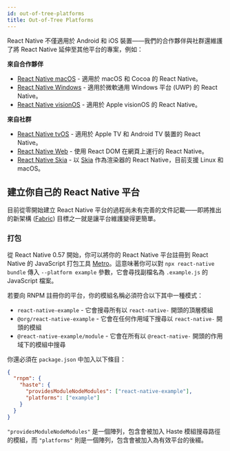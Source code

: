 ```yaml
---
id: out-of-tree-platforms
title: Out-of-Tree Platforms
---
```


React Native 不僅適用於 Android 和 iOS 裝置——我們的合作夥伴與社群還維護了將 React Native 延伸至其他平台的專案，例如：

**來自合作夥伴**

- [React Native macOS](https://github.com/microsoft/react-native-macos) - 適用於 macOS 和 Cocoa 的 React Native。
- [React Native Windows](https://github.com/microsoft/react-native-windows) - 適用於微軟通用 Windows 平台 (UWP) 的 React Native。
- [React Native visionOS](https://github.com/callstack/react-native-visionos) - 適用於 Apple visionOS 的 React Native。

**來自社群**

- [React Native tvOS](https://github.com/react-native-tvos/react-native-tvos) - 適用於 Apple TV 和 Android TV 裝置的 React Native。
- [React Native Web](https://github.com/necolas/react-native-web) - 使用 React DOM 在網頁上運行的 React Native。
- [React Native Skia](https://github.com/react-native-skia/react-native-skia) - 以 [Skia](https://skia.org/) 作為渲染器的 React Native，目前支援 Linux 和 macOS。

## 建立你自己的 React Native 平台

目前從零開始建立 React Native 平台的過程尚未有完善的文件記載——即將推出的新架構 ([Fabric](/blog/2018/06/14/state-of-react-native-2018)) 目標之一就是讓平台維護變得更簡單。

### 打包

從 React Native 0.57 開始，你可以將你的 React Native 平台註冊到 React Native 的 JavaScript 打包工具 [Metro](https://metrobundler.dev/)。這意味著你可以對 `npx react-native bundle` 傳入 `--platform example` 參數，它會尋找副檔名為 `.example.js` 的 JavaScript 檔案。

若要向 RNPM 註冊你的平台，你的模組名稱必須符合以下其中一種模式：

- `react-native-example` - 它會搜尋所有以 `react-native-` 開頭的頂層模組
- `@org/react-native-example` - 它會在任何作用域下搜尋以 `react-native-` 開頭的模組
- `@react-native-example/module` - 它會在所有以 `@react-native-` 開頭的作用域下的模組中搜尋

你還必須在 `package.json` 中加入以下條目：

```json
{
  "rnpm": {
    "haste": {
      "providesModuleNodeModules": ["react-native-example"],
      "platforms": ["example"]
    }
  }
}
```

`"providesModuleNodeModules"` 是一個陣列，包含會被加入 Haste 模組搜尋路徑的模組，而 `"platforms"` 則是一個陣列，包含會被加入為有效平台的後綴。
